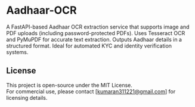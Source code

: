 # Aadhaar-OCR
A FastAPI-based Aadhaar OCR extraction service that supports image and PDF uploads (including password-protected PDFs). Uses Tesseract OCR and PyMuPDF for accurate text extraction. Outputs Aadhaar details in a structured format. Ideal for automated KYC and identity verification systems.
## License
This project is open-source under the MIT License.  
For commercial use, please contact [kumaran311221@gmail.com] for licensing details.
